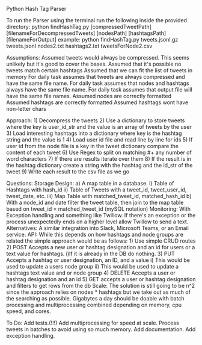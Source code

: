 Python Hash Tag Parser

To run the Parser using the terminal run the following inside the provided directory:
	python findHashTag.py [compressedTweetPath] [filenameForDecompressedTweets] [nodesPath] [hashtagsPath] [filenameForOutput]
	example: python findHashTag.py tweets.jsonl.gz tweets.jsonl nodes2.txt hashtags2.txt tweetsForNode2.csv

Assumptions:
	Assumed tweets would always be compressed. This seems unlikely but it's good to cover the bases.
	Assumed that it's possible no tweets match certain hashtags
	Assumed that we can fit the list of tweets in memory
	For daily task assumes that tweets are always compressed and have the same file name.
	For daily task assumes that nodes and hashtags always have the same file name.
	For daily task assumes that output file will have the same file names.
	Assumed nodes are correctly formatted
	Assumed hashtags are correctly formatted
	Assumed hashtags wont have non-letter chars

Approach:
	1) Decompress the tweets
	2) Use a dictionary to store tweets where the key is user_id_str and the value is an array of tweets by the user
	3) Load interesting hashtags into a dictionary where key is the hashtag string and the value is 1
	4) Load user id file and read line by line for ids
	5) If user id from the node file is a key in the tweet dictionary compare the content of each tweet
	6) Use Regex to split on matching #+ any number of word characters
	7) If there are results iterate over them
	8) If the result is in the hashtag dictionary create a string with the hashtag and the id_str of the tweet
	9) Write each result to the csv file as we go

Questions:
	Storage Design:
		a) A map table in a database.
			i) Table of Hashtags with hash_id
			ii) Table of Tweets with a tweet_id, tweet_user_id, tweet_date, etc.
			iii) Map Table with matched_tweet_id, matched_hash_id
		b) With a node_id and date filter the tweet table, then join to the map table based on tweet_id = matched_tweet_id (mySQL notation)
	Monitoring:
		With Exception handling and something like Twillow.
		If there's an exception or the process unexpectedly ends on a higher level allow Twillow to send a text.
		Alternatives: A similar integration into Slack, Microsoft Teams, or an Email service.
	API:
		While this depends on how hashtags and node groups are related the simple approach would be as follows:
			1) Use simple CRUD routes
			2) POST Accepts a new user or hashtag designation and an id for users or a text value for hashtags.
				i)If it is already in the DB do nothing.
			3) PUT Accepts a hashtag or user designation, an ID, and a value
				i) This would be used to update a users node group
				ii) This would be used to update a hashtags text value and or node group
			4) DELETE Accepts a user or hashtag designation and an id
			5) GET accepts a user or hashtag designation and filters to get rows from the db
	Scale:
		The solution is still going to be n^2 since the approach relies on nodes * hashtags
		but we take out as much of the searching as possible. Gigabytes a day should be doable 
		with batch processing and multiprocessing combined depending on memory, cpu speed, and cores.

To Do:
	Add tests.(!!!)
	Add multiprocessing for speed at scale.
	Process tweets in batches to avoid using so much memory.
	Add documentation.
	Add exception handling.

